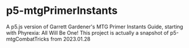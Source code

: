 # p5-mtgPrimerInstants
A p5.js version of Garrett Gardener's MTG Primer Instants Guide, starting with Phyrexia: All Will Be One! This project is actually a snapshot of p5-mtgCombatTricks from 2023.01.28
